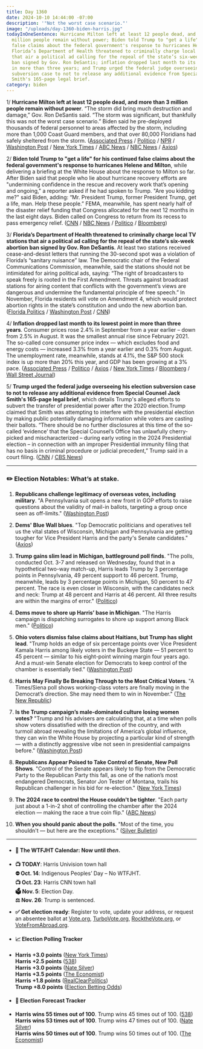 ```yaml
---
title: Day 1360
date: 2024-10-10 14:44:00 -07:00
description: '"Not the worst case scenario."'
image: "/uploads/day-1360-biden-harris.jpg"
todayInOneSentence: Hurricane Milton left at least 12 people dead, and more than 3
  million people remain without power; Biden told Trump to "get a life" for his continued
  false claims about the federal government's response to hurricanes Helene and Milton;
  Florida’s Department of Health threatened to criminally charge local TV stations
  that air a political ad calling for the repeal of the state’s six-week abortion
  ban signed by Gov. Ron DeSantis; inflation dropped last month to its lowest point
  in more than three years; and Trump urged the federal judge overseeing his election
  subversion case to not to release any additional evidence from Special Counsel Jack
  Smith's 165-page legal brief.
category: biden
---
```


1/ **Hurricane Milton left at least 12 people dead, and more than 3 million people remain without power**. “The storm did bring much destruction and damage,” Gov. Ron DeSantis said. “The storm was significant, but thankfully this was not the worst case scenario.” Biden said he pre-deployed thousands of federal personnel to areas affected by the storm, including more than 1,000 Coast Guard members, and that over 80,000 Floridians had safely sheltered from the storm. ([Associated Press](https://apnews.com/live/hurricane-milton-florida-tracker-updates) / [Politico](https://www.politico.com/news/2024/10/10/hurricane-milton-florida-damage-00183211) / [NPR](https://www.npr.org/live-updates/hurricane-milton-florida-tracker) / [Washington Post](https://www.washingtonpost.com/weather/2024/10/10/hurricane-milton-damage-deaths-florida-live-updates/) / [New York Times](https://www.nytimes.com/live/2024/10/10/weather/hurricane-milton-florida-live-news) / [ABC News](https://abcnews.go.com/US/live-updates/milton-forecast-hurricane-tracker/?id=114553995) / [NBC News](https://www.nbcnews.com/weather/hurricanes/live-blog/hurricane-milton-live-updates-rcna174774) / [Axios](https://www.axios.com/2024/10/10/hurricane-milton-florida-damage))

2/ **Biden told Trump to "get a life" for his continued false claims about the federal government's response to hurricanes Helene and Milton**, while delivering a briefing at the White House about the response to Milton so far. After Biden said that people who lie about hurricane recovery efforts are "undermining confidence in the rescue and recovery work that’s opening and ongoing," a reporter asked if he had spoken to Trump. "Are you kidding me?" said Biden, adding: “Mr. President Trump, former President Trump, get a life, man. Help these people.” FEMA, meanwhile, has spent nearly half of the disaster relief funding that Congress allocated for the next 12 months in the last eight days. Biden called on Congress to return from its recess to pass emergency relief. ([CNN](https://www.cnn.com/2024/10/10/politics/joe-biden-hurricane-donald-trump/index.html) / [NBC News](https://www.nbcnews.com/politics/2024-election/live-blog/trump-harris-election-live-updates-rcna174214) / [Politico](https://www.politico.com/news/2024/10/10/fema-disaster-budget-hurricane-helene-melton-00183219) / [Bloomberg](https://www.bloomberg.com/news/articles/2024-10-10/biden-asks-congress-to-return-for-aid-bill-after-milton-landfall))

3/ **Florida’s Department of Health threatened to criminally charge local TV stations that air a political ad calling for the repeal of the state’s six-week abortion ban signed by Gov. Ron DeSantis**. At least two stations received cease-and-desist letters that running the 30-second spot was a violation of Florida’s “sanitary nuisance” law. The Democratic chair of the Federal Communications Commission, meanwhile, said the stations should not be intimidated for airing political ads, saying: “The right of broadcasters to speak freely is rooted in the First Amendment. Threats against broadcast stations for airing content that conflicts with the government’s views are dangerous and undermine the fundamental principle of free speech.” In November, Florida residents will vote on Amendment 4, which would protect abortion rights in the state’s constitution and undo the new abortion ban. ([Florida Politics](https://floridapolitics.com/archives/700182-department-of-health-sends-cease-and-desist-letter-to-tv-station-over-abortion-ad/) / [Washington Post](https://www.washingtonpost.com/nation/2024/10/09/florida-abortion-tv-ad-caroline/) / [CNN](https://www.cnn.com/2024/10/08/media/florida-tv-abortion-rights-ad-fcc-desantis/))

4/ **Inflation dropped last month to its lowest point in more than three years**. Consumer prices rose 2.4% in September from a year earlier – down from 2.5% in August. It was the smallest annual rise since February 2021. The so-called core consumer price index — which excludes food and energy costs — increased 3.3% from a year earlier and 0.3% from August. The unemployment rate, meanwhile, stands at 4.1%, the S&P 500 stock index is up more than 20% this year, and GDP has been growing at a 3% pace. ([Associated Press](https://apnews.com/article/inflation-prices-interest-rates-economy-federal-reserve-cd6d9712bfd484d6e1bc4ccb958dcf23) / [Politico](https://www.politico.com/news/2024/10/10/harris-inflation-solid-economy-00183210) / [Axios](https://www.axios.com/2024/10/10/cpi-report-september-inflation-economy) / [New York Times](https://www.nytimes.com/2024/10/10/business/inflation-cpi-report.html) / [Bloomberg](https://www.bloomberg.com/news/articles/2024-10-10/us-cpi-rises-more-than-forecast-stalling-inflation-progress) / [Wall Street Journal](https://www.wsj.com/economy/central-banking/cpi-report-inflation-september-interest-rate-06f596b0))

5/ **Trump urged the federal judge overseeing his election subversion case to not to release any additional evidence from Special Counsel Jack Smith's 165-page legal brief**, which details Trump's alleged efforts to subvert the transfer of presidential power after the 2020 election.Trump claimed that Smith was attempting to interfere with the presidential election by making public potentially damaging information while voters are casting their ballots. “There should be no further disclosures at this time of the so-called ‘evidence’ that the Special Counsel’s Office has unlawfully cherry-picked and mischaracterized – during early voting in the 2024 Presidential election – in connection with an improper Presidential immunity filing that has no basis in criminal procedure or judicial precedent,” Trump said in a court filing. ([CNN](https://www.cnn.com/2024/10/10/politics/trump-special-counsel-january-6-election-subversion-case/index.html) / [CBS News](https://www.cbsnews.com/news/trump-2020-election-case-release-of-evidence/))

---

### ✏️ Election Notables: What’s at stake.

 1. **Republicans challenge legitimacy of overseas votes, including military**. "A Pennsylvania suit opens a new front in GOP efforts to raise questions about the validity of mail-in ballots, targeting a group once seen as off-limits." ([Washington Post](https://www.washingtonpost.com/politics/2024/10/09/republicans-sue-overseas-voters-military-pennsylvania/))

 2. **Dems' Blue Wall blues**. "Top Democratic politicians and operatives tell us the vital states of Wisconsin, Michigan and Pennsylvania are getting tougher for Vice President Harris and the party's Senate candidates." ([Axios](https://www.axios.com/2024/10/10/2024-polling-wisconsin-michigan-pennsylvania))

 3. **Trump gains slim lead in Michigan, battleground poll finds**. "The polls, conducted Oct. 3-7 and released on Wednesday, found that in a hypothetical two-way match-up, Harris leads Trump by 3 percentage points in Pennsylvania, 49 percent support to 46 percent. Trump, meanwhile, leads by 3 percentage points in Michigan, 50 percent to 47 percent. The race is even closer in Wisconsin, with the candidates neck and neck: Trump at 48 percent and Harris at 46 percent. All three results are within the margins of error." ([Politico](https://www.politico.com/news/2024/10/09/quinnipiac-poll-trump-michigan-wisconsin-00183102))

 4. **Dems move to shore up Harris’ base in Michigan**. "The Harris campaign is dispatching surrogates to shore up support among Black men." ([Politico](https://www.politico.com/news/2024/10/10/kamala-harris-detroit-voters-turnout-michigan-00183107))

 5. **Ohio voters dismiss false claims about Haitians, but Trump has slight lead**. "Trump holds an edge of six percentage points over Vice President Kamala Harris among likely voters in the Buckeye State — 51 percent to 45 percent — similar to his eight-point winning margin four years ago. And a must-win Senate election for Democrats to keep control of the chamber is essentially tied." ([Washington Post](https://www.washingtonpost.com/politics/2024/10/10/ohio-voters-dismiss-false-claims-about-haitians-trump-has-slight-lead-post-poll-finds/))

 6. **Harris May Finally Be Breaking Through to the Most Critical Voters**. "A Times/Siena poll shows working-class voters are finally moving in the Democrat’s direction. She may need them to win in November." ([The New Republic](https://newrepublic.com/article/187009/harris-working-class-vote-polling))

 7. **Is the Trump campaign’s male-dominated culture losing women votes?** "Trump and his advisers are calculating that, at a time when polls show voters dissatisfied with the direction of the country, and with turmoil abroad revealing the limitations of America’s global influence, they can win the White House by projecting a particular kind of strength — with a distinctly aggressive vibe not seen in presidential campaigns before." ([Washington Post](https://www.washingtonpost.com/politics/2024/10/10/is-trump-campaigns-male-dominated-culture-losing-women-votes/))

 8. **Republicans Appear Poised to Take Control of Senate, New Poll Shows**. "Control of the Senate appears likely to flip from the Democratic Party to the Republican Party this fall, as one of the nation’s most endangered Democrats, Senator Jon Tester of Montana, trails his Republican challenger in his bid for re-election." ([New York Times](https://www.nytimes.com/2024/10/10/us/politics/senate-polls-montana-florida-texas.html))

 9. **The 2024 race to control the House couldn't be tighter**. "Each party just about a 1-in-2 shot of controlling the chamber after the 2024 election — making the race a true coin flip." ([ABC News](https://abcnews.go.com/538/2024-race-control-house-tighter/story?id=114580646))

10. **When you should panic about the polls**. "Most of the time, you shouldn't — but here are the exceptions." ([Silver Bulletin](https://www.natesilver.net/p/when-you-should-panic-about-the-polls))

---

* #### 📅 The WTFJHT Calendar: Now until *then*.

* **📺 TODAY**: Harris Univision town hall \
  **⛔️ Oct. 14**: Indigenous Peoples’ Day – No WTFJHT. \
  **📺 Oct. 23**: Harris CNN town hall \
  **🗳️ Nov. 5**: Election Day. \
  **⚖️ Nov. 26**: Trump is sentenced.

* **✅ Get election ready**: Register to vote, update your address, or request an absentee ballot at [Vote.org](https://www.vote.org/), [TurboVote.org](https://turbovote.org/), [RocktheVote.org](https://www.rockthevote.org/), or [VoteFromAbroad.org](https://www.votefromabroad.org/).

* #### 📈 Election Polling Tracker

* **Harris \+3.0 points** ([New York Times](https://www.nytimes.com/interactive/2024/us/elections/polls-president.html)) \
  **Harris \+2.5 points** ([538](https://projects.fivethirtyeight.com/polls/president-general/2024/national/)) \
  **Harris \+3.0 points** ([Nate Silver](https://www.natesilver.net/p/nate-silver-2024-president-election-polls-model)) \
  **Harris \+3.5 points** ([The Economist](https://www.economist.com/interactive/us-2024-election/trump-harris-polls)) \
  **Harris \+1.8 points** ([RealClearPolitics](https://www.realclearpolling.com/polls/president/general/2024/trump-vs-harris)) \
  **Trump \+8.0 points** ([Election Betting Odds](https://www.electionbettingodds.com/))

* #### 🔮 Election Forecast Tracker

* **Harris wins 55 times out of 100**. Trump wins 45 times out of 100. ([538](https://projects.fivethirtyeight.com/2024-election-forecast/)) \
  **Harris wins 53 times out of 100**. Trump wins 47 times out of 100. ([Nate Silver](https://www.natesilver.net/p/nate-silver-2024-president-election-polls-model)) \
  **Harris wins 50 times out of 100**. Trump wins 50 times out of 100. ([The Economist](https://www.economist.com/interactive/us-2024-election/prediction-model/president/))